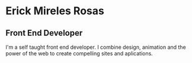# Erick Mireles Rosas

## Front End Developer
I'm a self taught front end developer. I combine design, animation and the power of the web to create compelling sites and aplications.
